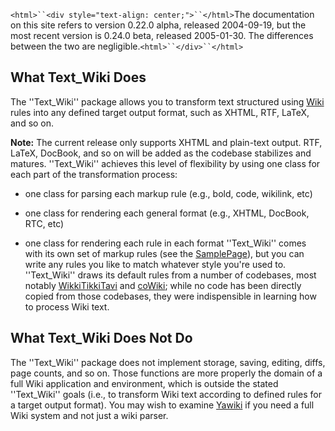 
`<html>``<div style="text-align: center;">``</html>`The documentation on this site refers to version 0.22.0 alpha, released 2004-09-19, but the most recent version is 0.24.0 beta, released 2005-01-30.  The differences between the two are negligible.`<html>``</div>``</html>`

##  What Text_Wiki Does

The ''Text_Wiki'' package allows you to transform text structured using [Wiki](http://c2.com/cgi/wiki) rules into any defined target output format, such as XHTML, RTF, LaTeX, and so on.

**Note:** The current release only supports XHTML and plain-text output.  RTF, LaTeX, DocBook, and so on will be added as the codebase stabilizes and matures.
''Text_Wiki'' achieves this level of flexibility by using one class for each part of the transformation process:


*  one class for parsing each markup rule (e.g., bold, code, wikilink, etc)

*  one class for rendering each general format (e.g., XHTML, DocBook, RTC, etc)

*  one class for rendering each rule in each format
''Text_Wiki'' comes with its own set of markup rules (see the [SamplePage](SamplePage)), but you can write any rules you like to match whatever style you're used to.  ''Text_Wiki'' draws its default rules from a number of codebases, most notably [WikkiTikkiTavi](http://tavi.sourceforge.net) and [coWiki](http://develnet.org/); while no code has been directly copied from those codebases, they were indispensible in learning how to process Wiki text.

##  What Text_Wiki Does Not Do

The ''Text_Wiki'' package does not implement storage, saving, editing, diffs, page counts, and so on.  Those functions are more properly the domain of a full Wiki application and environment, which is outside the stated ''Text_Wiki'' goals (i.e., to transform Wiki text according to defined rules for a target output format).  You may wish to examine [Yawiki](http://wiki.ciaweb.net/yawiki/index.php?wiki=Yawiki) if you need a full Wiki system and not just a wiki parser.

